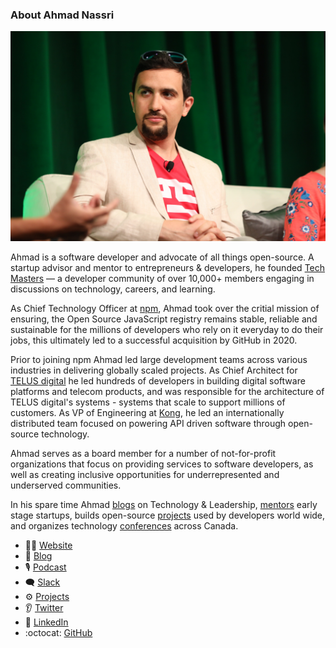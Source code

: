 ### About Ahmad Nassri

![Ahmad Nassri](https://github.com/ahmadnassri/ahmadnassri/blob/master/ahmad-nassri.jpg)

Ahmad is a software developer and advocate of all things open-source. A startup advisor and mentor to entrepreneurs & developers, he founded [Tech Masters](https://techmasters.community/) — a developer community of over 10,000+ members engaging in discussions on technology, careers, and learning.

As Chief Technology Officer at [npm](https://npmjs.com/), Ahmad took over the critial mission of ensuring, the Open Source JavaScript registry remains stable, reliable and sustainable for the millions of developers who rely on it everyday to do their jobs, this ultimately led to a successful acquisition by GitHub in 2020.

Prior to joining npm Ahmad led large development teams across various industries in delivering globally scaled projects. As Chief Architect for [TELUS digital](https://telus.com/digital) he led hundreds of developers in building digital software platforms and telecom products, and was responsible for the architecture of TELUS digital's systems - systems that scale to support millions of customers. As VP of Engineering at [Kong](https://konghq.com/), he led an internationally distributed team focused on powering API driven software through open-source technology.

Ahmad serves as a board member for a number of not-for-profit organizations that focus on providing services to software developers, as well as creating inclusive opportunities for underrepresented and underserved communities.

In his spare time Ahmad [blogs](https://ahmadnassri.com/blog/) on Technology & Leadership, [mentors](https://ahmadnassri.com/about/#advisor) early stage startups, builds open-source [projects](https://ahmadnassri.com/projects/) used by developers world wide, and organizes technology [conferences](https://refactorconf.com) across Canada.

- 👨‍💻 [Website](https://ahmad.link/www)
- 📝 [Blog](https://ahmad.link/blog)
- 🎙️ [Podcast](https://ahmad.link/podcast)
- 🗨️ [Slack](https://ahmad.link/slack)
- ⚙ [Projects](https://ahmad.link/projects)
- 👂 [Twitter](https://ahmad.link/twitter)
- 🤝 [LinkedIn](https://ahmad.link/linkedin)
- :octocat: [GitHub](https://ahmad.link/github)